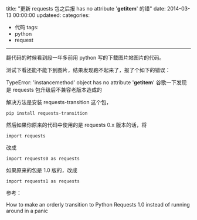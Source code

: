 title: "更新 requests 包之后报 has no attribute '__getitem__' 的错"
date: 2014-03-13 00:00:00
updateed:
categories:
- 代码
tags:
- python
- request
---

翻代码的时候看到段一年多前用 python 写的下载图片站图片的代码。

测试下看还能不能下到图片，结果发现跑不起来了，报了个如下的错误：

TypeError: 'instancemethod' object has no attribute '__getitem__'
谷歌一下发现是 requests 包升级后不兼容老版本造成的

解决方法是安装 requests-transition 这个包，

```
pip install requests-transition
```

然后如果你原来的代码中使用的是 requests 0.x 版本的话，将

```
import requests
```

改成

```
import requests0 as requests
```

如果原来的包是 1.0 版的，改成

```
import requests1 as requests
```

参考：

How to make an orderly transition to Python Requests 1.0 instead of running around in a panic

